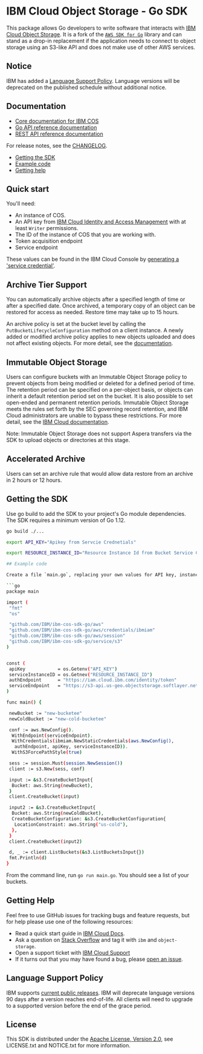 # IBM Cloud Object Storage - Go SDK

This package allows Go developers to write software that interacts with [IBM
Cloud Object Storage](https://www.ibm.com/cloud/object-storage).  It is a fork of the [``AWS SDK for Go``](https://github.com/aws/aws-sdk-go) library and can stand as a drop-in replacement if the application needs to connect to object storage using an S3-like API and does not make use of other AWS services.

## Notice

IBM has added a [Language Support Policy](#language-support-policy). Language versions will be deprecated on the published schedule without additional notice.

## Documentation

* [Core documentation for IBM COS](https://cloud.ibm.com/docs/services/cloud-object-storage?topic=cloud-object-storage-getting-started)
* [Go API reference documentation](https://ibm.github.io/ibm-cos-sdk-go)
* [REST API reference documentation](https://cloud.ibm.com/docs/services/cloud-object-storage?topic=cloud-object-storage-compatibility-api)

For release notes, see the [CHANGELOG](CHANGELOG.md).

* [Getting the SDK](#getting-the-sdk)
* [Example code](#example-code)
* [Getting help](#getting-help)

## Quick start

You'll need:

* An instance of COS.
* An API key from [IBM Cloud Identity and Access Management](https://cloud.ibm.com/docs/iam?topic=iam-userroles#userroles) with at least `Writer` permissions.
* The ID of the instance of COS that you are working with.
* Token acquisition endpoint
* Service endpoint

These values can be found in the IBM Cloud Console by [generating a 'service credential'](https://cloud.ibm.com/docs/services/cloud-object-storage/iam?topic=cloud-object-storage-service-credentials#service-credentials).

## Archive Tier Support

You can automatically archive objects after a specified length of time or after a specified date. Once archived, a temporary copy of an object can be restored for access as needed. Restore time may take up to 15 hours.

An archive policy is set at the bucket level by calling the ``PutBucketLifecycleConfiguration`` method on a client instance. A newly added or modified archive policy applies to new objects uploaded and does not affect existing objects. For more detail, see the [documentation](https://cloud.ibm.com/docs/services/cloud-object-storage?topic=cloud-object-storage-go).

## Immutable Object Storage

Users can configure buckets with an Immutable Object Storage policy to prevent objects from being modified or deleted for a defined period of time. The retention period can be specified on a per-object basis, or objects can inherit a default retention period set on the bucket. It is also possible to set open-ended and permanent retention periods. Immutable Object Storage meets the rules set forth by the SEC governing record retention, and IBM Cloud administrators are unable to bypass these restrictions. For more detail, see the [IBM Cloud documentation](https://cloud.ibm.com/docs/services/cloud-object-storage?topic=cloud-object-storage-go).

Note: Immutable Object Storage does not support Aspera transfers via the SDK to upload objects or directories at this stage.

## Accelerated Archive

Users can set an archive rule that would allow data restore from an archive in 2 hours or 12 hours.

## Getting the SDK

Use go build to add the SDK to your project's Go module dependencies.  The SDK requires a minimum version of Go 1.12.

```sh
go build ./...
```

```sh
export API_KEY="Apikey from Servcie Crednetials"

export RESOURCE_INSTANCE_ID="Resource Instance Id from Bucket Service Credentials"

## Example code

Create a file `main.go`, replacing your own values for API key, instance ID, and bucket name:

```go
package main

import (
 "fmt"
 "os"

 "github.com/IBM/ibm-cos-sdk-go/aws"
 "github.com/IBM/ibm-cos-sdk-go/aws/credentials/ibmiam"
 "github.com/IBM/ibm-cos-sdk-go/aws/session"
 "github.com/IBM/ibm-cos-sdk-go/service/s3"
)


const (
 apiKey            = os.Getenv("API_KEY")
 serviceInstanceID = os.Getnev("RESOURCE_INSTANCE_ID")
 authEndpoint      = "https://iam.cloud.ibm.com/identity/token"
 serviceEndpoint   = "https://s3-api.us-geo.objectstorage.softlayer.net"
)

func main() {

 newBucket := "new-bucketee"
 newColdBucket := "new-cold-bucketee"

 conf := aws.NewConfig().
  WithEndpoint(serviceEndpoint).
  WithCredentials(ibmiam.NewStaticCredentials(aws.NewConfig(),
   authEndpoint, apiKey, serviceInstanceID)).
  WithS3ForcePathStyle(true)

 sess := session.Must(session.NewSession())
 client := s3.New(sess, conf)

 input := &s3.CreateBucketInput{
  Bucket: aws.String(newBucket),
 }
 client.CreateBucket(input)

 input2 := &s3.CreateBucketInput{
  Bucket: aws.String(newColdBucket),
  CreateBucketConfiguration: &s3.CreateBucketConfiguration{
   LocationConstraint: aws.String("us-cold"),
  },
 }
 client.CreateBucket(input2)

 d, _ := client.ListBuckets(&s3.ListBucketsInput{})
 fmt.Println(d)
}
```

From the command line, run `go run main.go`.  You should see a list of your buckets.

## Getting Help

Feel free to use GitHub issues for tracking bugs and feature requests, but for help please use one of the following resources:

* Read a quick start guide in [IBM Cloud Docs](https://cloud.ibm.com/docs/services/cloud-object-storage?topic=cloud-object-storage-go).
* Ask a question on [Stack Overflow](https://stackoverflow.com/questions/tagged/object-storage+ibm) and tag it with `ibm` and `object-storage`.
* Open a support ticket with [IBM Cloud Support](https://cloud.ibm.com/unifiedsupport/supportcenter/)
* If it turns out that you may have found a bug, please [open an issue](https://github.com/ibm/ibm-cos-sdk-go/issues/new).

## Language Support Policy

IBM supports [current public releases](https://golang.org/doc/devel/release.html). IBM will deprecate language versions 90 days after a version reaches end-of-life. All clients will need to upgrade to a supported version before the end of the grace period.

## License

This SDK is distributed under the
[Apache License, Version 2.0](http://www.apache.org/licenses/LICENSE-2.0),
see LICENSE.txt and NOTICE.txt for more information.
